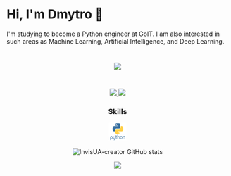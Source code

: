 
# Hi, I'm Dmytro 👋
I'm studying to become a Python engineer at GoIT.
I am also interested in such areas as Machine Learning, Artificial Intelligence, and Deep Learning.
<div align="center"[![Dmytro_Kostenko profile views](https://u8views.com/api/v1/github/profiles/106020060/views/day-week-month-total-count.svg)](https://u8views.com/github/InvisUA-creator)
   </div>

<p align='center'>
<div align="center" style="margin: 40px 0">
   <a href="https://github.com/InvisUA-creator/github-profile-views-counter">
       <img width="175px" src="https://komarev.com/ghpvc/?username=InvisUA-creator&color=DE002D">
   </a>
</div>

<p align='center'>
   <a href="https://www.linkedin.com/in/dmytro-kostenko-379a27280/">
       <img src="https://img.shields.io/badge/linkedin-%230077B5.svg?&style=for-the-badge&logo=linkedin&logoColor=white"/>
   </a>
   <a href="https://t.me/InvisUA">
       <img src="https://img.shields.io/badge/Telegram-2CA5E0?style=for-the-badge&logo=telegram&logoColor=white"/>
   </a>
   <div align="center"> 
  
### Skills
    
<!--<a href="http://www.github.com/InvisUA-creator"><img src="https://github-readme-stats-sigma-five.vercel.app/api?username=InvisUA-creator&show_icons=true&hide=stars,issues,&count_private=true&title_color=0891b2&text_color=000000&icon_color=0891b2&bg_color=ffffff&hide_border=true&show_icons=true" alt="InvisUA-creator's GitHub stats" /></a>-->

<a href="https://www.w3schools.com/python/" target="_blank" rel="noreferrer"> <img src="https://raw.githubusercontent.com/devicons/devicon/master/icons/python/python-original-wordmark.svg" alt="python" width="40" height="40"/> </a>

<img alt="InvisUA-creator GitHub stats"
src="https://github-readme-stats.vercel.app/api?username=InvisUA-creator&show_icons=true&theme=transparent"/>

<a href="https://u8views.com/github/InvisUA-creator"><img src="https://u8views.com/api/v1/github/profiles/106020060/views/day-week-month-total-count.svg"></a>
   
   
   
   
   
   
   
<!--<a href="https://www.w3.org/html/" target="_blank" rel="noreferrer"> <img src="https://raw.githubusercontent.com/devicons/devicon/master/icons/html5/html5-original-wordmark.svg" alt="html5" width="40" height="40"/> </a>  <a href="https://developer.mozilla.org/en-US/docs/Web/JavaScript" target="_blank" rel="noreferrer"> <img src="https://raw.githubusercontent.com/devicons/devicon/master/icons/javascript/javascript-original.svg" alt="javascript" width="40" height="40"/> </a> <a href="https://jestjs.io" target="_blank" rel="noreferrer"> <img src="https://www.vectorlogo.zone/logos/jestjsio/jestjsio-icon.svg" alt="jest" width="40" height="40"/> </a> <a href="https://reactjs.org/" target="_blank" rel="noreferrer"> <img src="https://raw.githubusercontent.com/devicons/devicon/master/icons/react/react-original-wordmark.svg" alt="react" width="40" height="40"/> </a> <a href="https://sass-lang.com" target="_blank" rel="noreferrer"> <img src="https://raw.githubusercontent.com/devicons/devicon/master/icons/sass/sass-original.svg" alt="sass" width="40" height="40"/> </a> <a href="https://tailwindcss.com/" target="_blank" rel="noreferrer"> <img src="https://www.vectorlogo.zone/logos/tailwindcss/tailwindcss-icon.svg" alt="tailwind" width="40" height="40"/> </a> <a href="https://www.typescriptlang.org/" target="_blank" rel="noreferrer"> <img src="https://raw.githubusercontent.com/devicons/devicon/master/icons/typescript/typescript-original.svg" alt="typescript" width="40" height="40"/> </a> <a href="https://webpack.js.org" target="_blank" rel="noreferrer"> <img src="https://raw.githubusercontent.com/devicons/devicon/d00d0969292a6569d45b06d3f350f463a0107b0d/icons/webpack/webpack-original-wordmark.svg" alt="webpack" width="40" height="40"/> </a> </p>
 
</div>

<div align="center"> 
  
<a href="http://www.github.com/Yasya23"><img src="https://github-readme-stats-sigma-five.vercel.app/api?username=Yasya23&show_icons=true&hide=stars,issues,&count_private=true&title_color=0891b2&text_color=000000&icon_color=0891b2&bg_color=ffffff&hide_border=true&show_icons=true" alt="Yasya23's GitHub stats" /></a>
  
</div>


<div align="center">
  
</div>
<!-- <p align='center'>
   📫 How to reach me: <a href='mailto:roman.beskrovnyy@gmail.com'>roman.beskrovnyy@gmail.com</a>
</p> -->


<!-- ### Key points
*   creator of [Javarush Community](https://github.com/codegymcommunity) and [Template Repository](https://github.com/template-repository) organizations.
*   creator and author of [romankh3](https://t.me/romankh3) telegram channel. Subscribe to recieve messages about my open-source activities.
*   Write posts about software development.
*   Currently working in [Epam Systems](https://www.linkedin.com/company/epam-systems/)

## 🛠 Technical Stack
*   Java/Kotlin/Groovy/COBOL languages
*   MySQL, PostgreSQL, MongoDB, Aurora, DynamoDB, Flyway, Liquibase
*   Spring Framework, Spring Boot, Spring Test, Spring Data Jpa, Spring Jdbc template, Spring Cloud Contract and so on...
*   Camunda, Camunda Cockpit, Camunda Modeleter
*   GitHub/GitLab/Gerrit/Bitbucket

### My opensource projects

*   [image-comparison](https://github.com/romankh3/image-comparison) - Published on Maven Central Java Library that compares 2 images with the same sizes and shows the differences visually by drawing rectangles. Some parts of the image can be excluded from the comparison.
*   [JavaRush TelegramBot](https://github.com/codegymcommunity/codegym-telegrambot) - JavaRush Telegram bot from the community to the community
*   [Skyscanner Flight API client](https://github.com/romankh3/skyscanner-flight-api-client) - Published on Maven Central Java Client for a Skyscanner Flight Search API hosted in Rapid API
*   [Flights-monitoring](https://github.com/romankh3/flights-monitoring) - Application for monitoring flight cost based on Skyscanner API

<div align="center" style="margin: 40px 0">
   <a href="https://github.com/romankh3/github-profile-views-counter">
       <img width="175px" src="https://komarev.com/ghpvc/?username=romankh3&color=DE002D">
   </a>
</div>
-->
